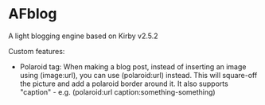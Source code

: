 # AFblog

A light blogging engine based on Kirby v2.5.2

Custom features:

- Polaroid tag: When making a blog post, instead of inserting an image using (image:url), you can use (polaroid:url) instead.  This will square-off the picture and add a polaroid border around it.  It also supports "caption" - e.g. (polaroid:url caption:something-something)

